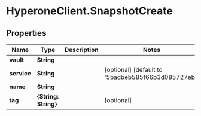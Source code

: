 # HyperoneClient.SnapshotCreate

## Properties

Name | Type | Description | Notes
------------ | ------------- | ------------- | -------------
**vault** | **String** |  | 
**service** | **String** |  | [optional] [default to &#39;5badbeb585f66b3d085727eb&#39;]
**name** | **String** |  | 
**tag** | **{String: String}** |  | [optional] 


